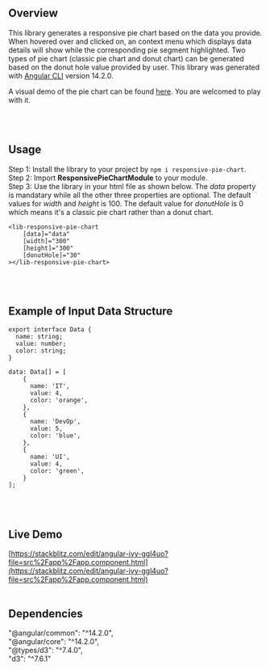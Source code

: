 ## Overview

This library generates a responsive pie chart based on the data you provide. When hovered over and clicked on, an context menu which displays data details will show while the corresponding pie segment highlighted. Two types of pie chart (classic pie chart and donut chart) can be generated based on the donut hole value provided by user. This library was generated with [Angular CLI](https://github.com/angular/angular-cli) version 14.2.0. 

A visual demo of the pie chart can be found [here](https://stackblitz.com/edit/angular-ivy-ggl4uo?file=src%2Fapp%2Fapp.component.html). You are welcomed to play with it.

<br></br>

## Usage
Step 1: Install the library to your project by `npm i responsive-pie-chart`.  
Step 2: Import **ResponsivePieChartModule** to your module.  
Step 3: Use the library in your html file as shown below. The *data* property is mandatary while all the other three properties are optional. The default values for *width* and *height* is 100. The default value for *donutHole* is 0 which means it's a classic pie chart rather than a donut chart.
```
<lib-responsive-pie-chart
    [data]="data"
    [width]="300"
    [height]="300"
    [donutHole]="30"
></lib-responsive-pie-chart>
  ```
<br></br>
## Example of Input Data Structure
```
export interface Data {
  name: string; 
  value: number;
  color: string;
}

data: Data[] = [
    {
      name: 'IT',
      value: 4,
      color: 'orange',
    },
    {
      name: 'DevOp',
      value: 5,
      color: 'blue',
    },
    {
      name: 'UI',
      value: 4,
      color: 'green',
    }
];
```
<br></br>
## Live Demo
[https://stackblitz.com/edit/angular-ivy-ggl4uo?file=src%2Fapp%2Fapp.component.html](https://stackblitz.com/edit/angular-ivy-ggl4uo?file=src%2Fapp%2Fapp.component.html)
<br></br>
## Dependencies
"@angular/common": "^14.2.0",</br>
"@angular/core": "^14.2.0",</br>
"@types/d3": "^7.4.0",</br>
"d3": "^7.6.1"</br>



